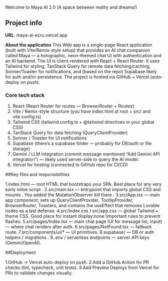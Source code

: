 Welcome to Maya AI 2.0 (A space between reality and dreams!)

## Project info

**URL**: maya-ai-ecru.vercel.app

**About the application**
This Web app is a single-page React application (built with Vite/Remix-style setup) that provides an AI chat companion called Maya — a holographic, neon-themed chat UI with authentication and an AI backend. The UI is client-rendered with React + React Router. It uses Tailwind for styling, TanStack Query for remote data fetching/caching, Sonner/Toaster for notifications, and (based on the repo) Supabase likely for auth and/or persistence. The project is hosted via GitHub + Vercel (auto-deploy on push).


### Core tech stack

1. React (React Router for routes — BrowserRouter + Routes)
2. Vite / Remix-style structure (you have index.html at root + src/ and vite.config.ts)
3. Tailwind CSS (tailwind.config.ts + @tailwind directives in your global CSS)
4. TanStack Query for data fetching (QueryClientProvider)
5. Sonner / Toaster for UI notifications
6. Supabase (there’s a supabase folder — probably for DB/auth or file storage)
7. Gemini / LLM integration (commit message mentioned “Add Gemini API integration”) — likely used server-side to query the AI model.
8. Vercel for hosting (connected to GitHub repo for CI/CD)



##Key files and responsibilities

1.index.html — root HTML that bootstraps your SPA. Best place for any very early inline script .
2.src/main.tsx — entrypoint that imports global CSS and mounts <App />. You added the MutationObserver kill there .
3.src/App.tsx — main app component, sets up QueryClientProvider, TooltipProvider, BrowserRouter, Toasters, and contains the useEffect that removes Lovable nodes as a last defense.
4.src/index.css / src/app.css — global Tailwind + theme CSS. Good place for instant display:none !important rules to prevent flashes.
5.src/pages/Index.tsx — main chat page (UI for message list, input) — where chat renders after auth.
6.src/pages/NotFound.tsx — fallback route.
7.src/components/ui/* — UI primitives.
8.supabase/ — DB or auth helpers / migrations .
9..env / serverless endpoints — server API keys (Gemini/OpenAI).


##Deployment 

1.GitHub → Vercel auto-deploy on push.
2.Add a GitHub Action for PR checks (lint, typecheck, unit tests).
3.Add Preview Deploys from Vercel for PRs to validate changes visually.










